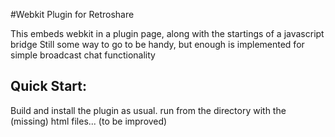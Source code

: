 #Webkit Plugin for Retroshare

This embeds webkit in a plugin page, along with the startings of a javascript bridge
Still some way to go to be handy, but enough is implemented for simple broadcast chat functionality

## Quick Start:

Build and install the plugin as usual.
run from the directory with the (missing) html files... (to be improved)
